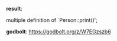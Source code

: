 **result**:
 
multiple definition of `Person::print()';
 
**godbolt**: https://godbolt.org/z/W7EGzszb6
